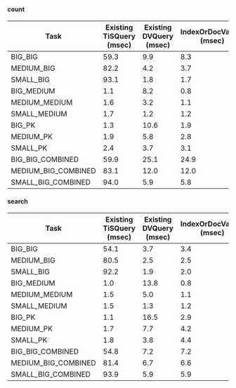 

#### count
| Task                | Existing TiSQuery (msec) | Existing DVQuery (msec) | IndexOrDocValues (msec) | Proposed TiSQuery (msec) |
|---------------------|--------------------------|-------------------------|-------------------------|--------------------------|
| BIG_BIG             | 59.3                     | 9.9                     | 8.3                     | 9.6                      |
| MEDIUM_BIG          | 82.2                     | 4.2                     | 3.7                     | 4.2                      |
| SMALL_BIG           | 93.1                     | 1.8                     | 1.7                     | 1.8                      |
| BIG_MEDIUM          | 1.1                      | 8.2                     | 0.8                     | 0.7                      |
| MEDIUM_MEDIUM       | 1.6                      | 3.2                     | 1.1                     | 1.0                      |
| SMALL_MEDIUM        | 1.7                      | 1.2                     | 1.2                     | 1.2                      |
| BIG_PK              | 1.3                      | 10.6                    | 1.9                     | 0.9                      |
| MEDIUM_PK           | 1.9                      | 5.8                     | 2.8                     | 1.7                      |
| SMALL_PK            | 2.4                      | 3.7                     | 3.1                     | 1.8                      |
| BIG_BIG_COMBINED    | 59.9                     | 25.1                    | 24.9                    | 22.8                     |
| MEDIUM_BIG_COMBINED | 83.1                     | 12.0                    | 12.0                    | 11.7                     |
| SMALL_BIG_COMBINED  | 94.0                     | 5.9                     | 5.8                     | 6.0                      |


#### search
| Task                | Existing TiSQuery (msec) | Existing DVQuery (msec) | IndexOrDocValues (msec) | Proposed TiSQuery (msec) |
|---------------------|--------------------------|-------------------------|-------------------------|--------------------------|
| BIG_BIG             | 54.1                     | 3.7                     | 3.4                     | 3.1                      |
| MEDIUM_BIG          | 80.5                     | 2.5                     | 2.5                     | 2.4                      |
| SMALL_BIG           | 92.2                     | 1.9                     | 2.0                     | 1.9                      |
| BIG_MEDIUM          | 1.0                      | 13.8                    | 0.8                     | 0.6                      |
| MEDIUM_MEDIUM       | 1.5                      | 5.0                     | 1.1                     | 0.9                      |
| SMALL_MEDIUM        | 1.5                      | 1.3                     | 1.2                     | 1.0                      |
| BIG_PK              | 1.1                      | 16.5                    | 2.9                     | 0.8                      |
| MEDIUM_PK           | 1.7                      | 7.7                     | 4.2                     | 1.5                      |
| SMALL_PK            | 1.8                      | 3.8                     | 4.4                     | 1.5                      |
| BIG_BIG_COMBINED    | 54.8                     | 7.2                     | 7.2                     | 6.7                      |
| MEDIUM_BIG_COMBINED | 81.4                     | 6.7                     | 6.6                     | 6.4                      |
| SMALL_BIG_COMBINED  | 93.9                     | 5.9                     | 5.9                     | 5.7                      |

